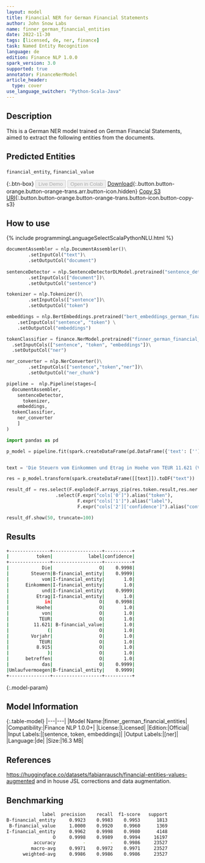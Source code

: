 ```yaml
---
layout: model
title: Financial NER for German Financial Statements
author: John Snow Labs
name: finner_german_financial_entities
date: 2022-11-30
tags: [licensed, de, ner, finance]
task: Named Entity Recognition
language: de
edition: Finance NLP 1.0.0
spark_version: 3.0
supported: true
annotator: FinanceNerModel
article_header:
  type: cover
use_language_switcher: "Python-Scala-Java"
---
```


## Description

This is a German NER model trained on German Financial Statements, aimed to extract the following entities from the documents.

## Predicted Entities

`financial_entity`, `financial_value`

{:.btn-box}
<button class="button button-orange" disabled>Live Demo</button>
<button class="button button-orange" disabled>Open in Colab</button>
[Download](https://s3.amazonaws.com/auxdata.johnsnowlabs.com/finance/models/finner_german_financial_entities_de_1.0.0_3.0_1669806210718.zip){:.button.button-orange.button-orange-trans.arr.button-icon.hidden}
[Copy S3 URI](s3://auxdata.johnsnowlabs.com/finance/models/finner_german_financial_entities_de_1.0.0_3.0_1669806210718.zip){:.button.button-orange.button-orange-trans.button-icon.button-copy-s3}

## How to use



<div class="tabs-box" markdown="1">
{% include programmingLanguageSelectScalaPythonNLU.html %}

```python
documentAssembler = nlp.DocumentAssembler()\
        .setInputCol("text")\
        .setOutputCol("document")
        
sentenceDetector = nlp.SentenceDetectorDLModel.pretrained("sentence_detector_dl","xx")\
        .setInputCols(["document"])\
        .setOutputCol("sentence")

tokenizer = nlp.Tokenizer()\
        .setInputCols(["sentence"])\
        .setOutputCol("token")

embeddings = nlp.BertEmbeddings.pretrained("bert_embeddings_german_financial_statements_bert","de") \
    .setInputCols("sentence", "token") \
    .setOutputCol("embeddings")

tokenClassifier = finance.NerModel.pretrained("finner_german_financial_entities", "de", "finance/models")\
  .setInputCols(["sentence", "token", "embeddings"])\
  .setOutputCol("ner")

ner_converter = nlp.NerConverter()\
        .setInputCols(["sentence","token","ner"])\
        .setOutputCol("ner_chunk")

pipeline =  nlp.Pipeline(stages=[
  documentAssembler,
    sentenceDetector,
      tokenizer,
    embeddings,
  tokenClassifier,
    ner_converter
    ]
)

import pandas as pd

p_model = pipeline.fit(spark.createDataFrame(pd.DataFrame({'text': ['']})))


text = 'Die Steuern vom Einkommen und Etrag in Hoehe von TEUR 11.621 (Vorjahr TEUR 8.915) betreffen das Umlaufvermoegen'

res = p_model.transform(spark.createDataFrame([[text]]).toDF("text"))

result_df = res.select(F.explode(F.arrays_zip(res.token.result,res.ner.result, res.ner.metadata)).alias("cols"))\
                  .select(F.expr("cols['0']").alias("token"),
                          F.expr("cols['1']").alias("label"),
                          F.expr("cols['2']['confidence']").alias("confidence"))

result_df.show(50, truncate=100)
```

</div>

## Results

```bash
+---------------+------------------+----------+
|          token|             label|confidence|
+---------------+------------------+----------+
|            Die|                 O|    0.9998|
|        Steuern|B-financial_entity|    0.9999|
|            vom|I-financial_entity|       1.0|
|      Einkommen|I-financial_entity|       1.0|
|            und|I-financial_entity|    0.9999|
|          Etrag|I-financial_entity|       1.0|
|             in|                 O|    0.9998|
|          Hoehe|                 O|       1.0|
|            von|                 O|       1.0|
|           TEUR|                 O|       1.0|
|         11.621| B-financial_value|       1.0|
|              (|                 O|       1.0|
|        Vorjahr|                 O|       1.0|
|           TEUR|                 O|       1.0|
|          8.915|                 O|       1.0|
|              )|                 O|       1.0|
|      betreffen|                 O|       1.0|
|            das|                 O|    0.9999|
|Umlaufvermoegen|B-financial_entity|    0.9999|
+---------------+------------------+----------+
```

{:.model-param}
## Model Information

{:.table-model}
|---|---|
|Model Name:|finner_german_financial_entities|
|Compatibility:|Finance NLP 1.0.0+|
|License:|Licensed|
|Edition:|Official|
|Input Labels:|[sentence, token, embeddings]|
|Output Labels:|[ner]|
|Language:|de|
|Size:|16.3 MB|

## References

https://huggingface.co/datasets/fabianrausch/financial-entities-values-augmented and in house JSL corrections and data augmentation.

## Benchmarking

```bash
             label  precision    recall  f1-score   support
B-financial_entity     0.9923    0.9983    0.9953      1813
 B-financial_value     1.0000    0.9920    0.9960      1369
I-financial_entity     0.9962    0.9998    0.9980      4148
                 O     0.9998    0.9989    0.9994     16197
          accuracy          -         -    0.9986     23527
         macro-avg     0.9971    0.9972    0.9971     23527
      weighted-avg     0.9986    0.9986    0.9986     23527
```
